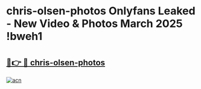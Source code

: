 # chris-olsen-photos Onlyfans Leaked - New Video & Photos March 2025 !bweh1

# <h2><a href="https://t9qh25.iuczelnia.edu.pl?title=chris-olsen-photos&ref=bweh1">🔗👉 🔴 chris-olsen-photos</a></h2>

[![acn](https://github.com/user-attachments/assets/0f9c940e-d8b0-45ae-aac7-cd30a18b3e1c)](https://t9qh25.iuczelnia.edu.pl?title=chris-olsen-photos&ref=bweh1)

